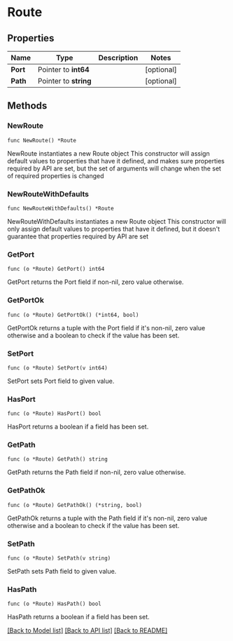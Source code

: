 # Route

## Properties

Name | Type | Description | Notes
------------ | ------------- | ------------- | -------------
**Port** | Pointer to **int64** |  | [optional] 
**Path** | Pointer to **string** |  | [optional] 

## Methods

### NewRoute

`func NewRoute() *Route`

NewRoute instantiates a new Route object
This constructor will assign default values to properties that have it defined,
and makes sure properties required by API are set, but the set of arguments
will change when the set of required properties is changed

### NewRouteWithDefaults

`func NewRouteWithDefaults() *Route`

NewRouteWithDefaults instantiates a new Route object
This constructor will only assign default values to properties that have it defined,
but it doesn't guarantee that properties required by API are set

### GetPort

`func (o *Route) GetPort() int64`

GetPort returns the Port field if non-nil, zero value otherwise.

### GetPortOk

`func (o *Route) GetPortOk() (*int64, bool)`

GetPortOk returns a tuple with the Port field if it's non-nil, zero value otherwise
and a boolean to check if the value has been set.

### SetPort

`func (o *Route) SetPort(v int64)`

SetPort sets Port field to given value.

### HasPort

`func (o *Route) HasPort() bool`

HasPort returns a boolean if a field has been set.

### GetPath

`func (o *Route) GetPath() string`

GetPath returns the Path field if non-nil, zero value otherwise.

### GetPathOk

`func (o *Route) GetPathOk() (*string, bool)`

GetPathOk returns a tuple with the Path field if it's non-nil, zero value otherwise
and a boolean to check if the value has been set.

### SetPath

`func (o *Route) SetPath(v string)`

SetPath sets Path field to given value.

### HasPath

`func (o *Route) HasPath() bool`

HasPath returns a boolean if a field has been set.


[[Back to Model list]](../README.md#documentation-for-models) [[Back to API list]](../README.md#documentation-for-api-endpoints) [[Back to README]](../README.md)


